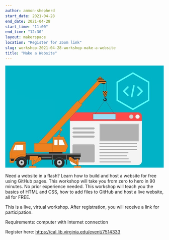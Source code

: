 ```yaml
---
author: ammon-shepherd
start_date: 2021-04-28
end_date: 2021-04-28
start_time: "11:00"
end_time: "12:30"
layout: makerspace
location: "Register for Zoom link"
slug: workshop-2021-04-28-workshop-make-a-website
title: "Make a Website"
---
```


![Make a Website](/assets/post-media/workshops/website.jpg)

Need a website in a flash? Learn how to build and host a website for free using GitHub pages. This workshop will take you from zero to hero in 90 minutes. No prior experience needed. This workshop will teach you the basics of HTML and CSS, how to add files to GitHub and host a live website, all for FREE.

This is a live, virtual workshop. After registration, you will receive a link for participation.

Requirements: computer with Internet connection

Register here: [https://cal.lib.virginia.edu/event/7514333 ](https://cal.lib.virginia.edu/event/7514333)
